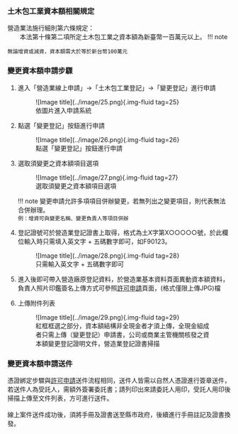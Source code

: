 

### 土木包工業資本額相關規定
營造業法施行細則第六條規定：<br>
&emsp;&emsp;本法第十條第二項所定土木包工業之資本額為新臺幣一百萬元以上。
!!! note

    無論增資或減資，資本額需大於等於新台幣100萬元

### 變更資本額申請步驟
1. 進入「營造業線上申請」→「土木包工業登記」→「變更登記」進行申請
    <figure markdown="span">
    ![Image title](../image/25.png){.img-fluid tag=25}
    <figcaption>依圖片進入申請系統</figcaption>
    </figure>

2. 點選「變更登記」按鈕進行申請
    <figure markdown="span">
    ![Image title](../image/26.png){.img-fluid tag=26}
    <figcaption>點選「變更登記」按鈕進行申請</figcaption>
    </figure>

3. 選取須變更之資本額項目選項
    <figure markdown="span">
    ![Image title](../image/27.png){.img-fluid tag=27}
    <figcaption>選取須變更之資本額項目選項</figcaption>
    </figure>

    !!! note 
        變更申請允許多項項目併辦變更，若無列出之變更項目，則代表無法合併辦理。<br>
        `例：增資可與變更名稱、變更負責人等項目併辦`

4. 登記證號可於營造業登記證書上取得，格式為土X字第X○○○○○號，於此欄位輸入時只需填入英文字 + 五碼數字即可，如F90123。
    <figure markdown="span">
    ![Image title](../image/28.png){.img-fluid tag=28}
    <figcaption>只需輸入英文字 + 五碼數字即可</figcaption>
    </figure>

5. 進入後即可帶入營造廠原登記資料，於營造業基本資料頁面異動資本額資料，負責人照片印鑑簽名上傳方式可參照[許可申請](Contractors_Registration.md)頁面，(格式僅限上傳JPG)檔

6. 上傳附件列表
    <figure markdown="span">
    ![Image title](../image/29.png){.img-fluid tag=29}
    <figcaption>紅框框選之部分，資本額結構非全現金者才須上傳，全現金組成者只需上傳（變更登記）申請書，公司或商業主管機關核發之資本額變更登記證明文件，營造業登記證書掃描</figcaption>
    </figure>

### 變更資本額申請送件
憑證綁定步驟與[許可申請](Contractors_Registration.md)送件流程相同，送件人皆需以自然人憑證進行簽章送件，若送件人為受託人，需額外簽署委託書；請列印出來請委託人用印，受託人用印後掃描上傳至文件列表，方可進行送件。<br>
<br>
線上案件送件成功後，須將手冊及證書送至縣市政府，後續進行手冊註記及證書換發。    
